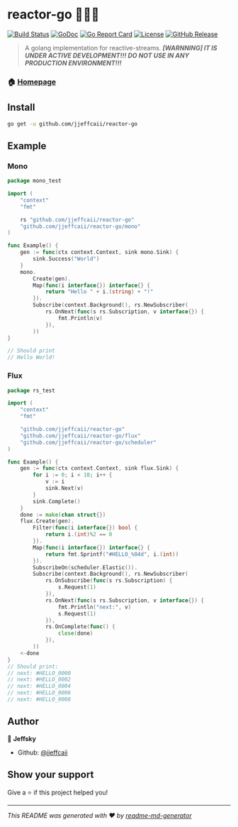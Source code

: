 # reactor-go 🚀🚀🚀

[![Build Status](https://travis-ci.com/jjeffcaii/reactor-go.svg?branch=master)](https://travis-ci.com/jjeffcaii/reactor-go)
[![GoDoc](https://godoc.org/github.com/jjeffcaii/reactor-go?status.svg)](https://godoc.org/github.com/jjeffcaii/reactor-go)
[![Go Report Card](https://goreportcard.com/badge/github.com/jjeffcaii/reactor-go)](https://goreportcard.com/report/github.com/jjeffcaii/reactor-go)
[![License](https://img.shields.io/github/license/jjeffcaii/reactor-go.svg)](https://github.com/jjeffcaii/reactor-go/blob/master/LICENSE)
[![GitHub Release](https://img.shields.io/github/release-pre/jjeffcaii/reactor-go.svg)](https://github.com/jjeffcaii/reactor-go/releases)

> A golang implementation for reactive-streams. ***[WARNNING] IT IS UNDER ACTIVE DEVELOPMENT!!! DO NOT USE IN ANY PRODUCTION ENVIRONMENT!!!***

### 🏠 [Homepage](https://github.com/jjeffcaii/reactor-go)

## Install

```sh
go get -u github.com/jjeffcaii/reactor-go
```

## Example

### Mono
```go
package mono_test

import (
	"context"
	"fmt"

	rs "github.com/jjeffcaii/reactor-go"
	"github.com/jjeffcaii/reactor-go/mono"
)

func Example() {
	gen := func(ctx context.Context, sink mono.Sink) {
		sink.Success("World")
	}
	mono.
		Create(gen).
		Map(func(i interface{}) interface{} {
			return "Hello " + i.(string) + "!"
		}).
		Subscribe(context.Background(), rs.NewSubscriber(
			rs.OnNext(func(s rs.Subscription, v interface{}) {
				fmt.Println(v)
			}),
		))
}

// Should print
// Hello World!

```

### Flux
```go
package rs_test

import (
	"context"
	"fmt"

	"github.com/jjeffcaii/reactor-go"
	"github.com/jjeffcaii/reactor-go/flux"
	"github.com/jjeffcaii/reactor-go/scheduler"
)

func Example() {
	gen := func(ctx context.Context, sink flux.Sink) {
		for i := 0; i < 10; i++ {
			v := i
			sink.Next(v)
		}
		sink.Complete()
	}
	done := make(chan struct{})
	flux.Create(gen).
		Filter(func(i interface{}) bool {
			return i.(int)%2 == 0
		}).
		Map(func(i interface{}) interface{} {
			return fmt.Sprintf("#HELLO_%04d", i.(int))
		}).
		SubscribeOn(scheduler.Elastic()).
		Subscribe(context.Background(), rs.NewSubscriber(
			rs.OnSubscribe(func(s rs.Subscription) {
				s.Request(1)
			}),
			rs.OnNext(func(s rs.Subscription, v interface{}) {
				fmt.Println("next:", v)
				s.Request(1)
			}),
			rs.OnComplete(func() {
				close(done)
			}),
		))
	<-done
}
// Should print:
// next: #HELLO_0000
// next: #HELLO_0002
// next: #HELLO_0004
// next: #HELLO_0006
// next: #HELLO_0008
```

## Author

👤 **Jeffsky**

* Github: [@jjeffcaii](https://github.com/jjeffcaii)

## Show your support

Give a ⭐️ if this project helped you!

***
_This README was generated with ❤️ by [readme-md-generator](https://github.com/kefranabg/readme-md-generator)_
